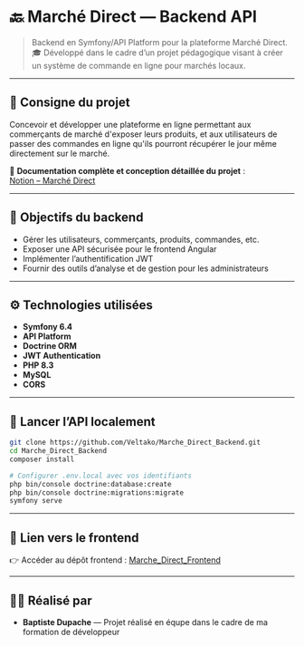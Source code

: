 # 🔙 Marché Direct — Backend API

> Backend en Symfony/API Platform pour la plateforme Marché Direct.  
> 🎓 Développé dans le cadre d’un projet pédagogique visant à créer un système de commande en ligne pour marchés locaux.

---

## 📝 Consigne du projet

Concevoir et développer une plateforme en ligne permettant aux commerçants de marché d'exposer leurs produits, et aux utilisateurs de passer des commandes en ligne qu'ils pourront récupérer le jour même directement sur le marché.

🔗 **Documentation complète et conception détaillée du projet** :  
[Notion – Marché Direct](https://www.notion.so/March-Direct-113d12f0bba8806f8f9ae94a229fb79a?pvs=4)

---

## 🎯 Objectifs du backend

- Gérer les utilisateurs, commerçants, produits, commandes, etc.
- Exposer une API sécurisée pour le frontend Angular
- Implémenter l’authentification JWT
- Fournir des outils d’analyse et de gestion pour les administrateurs

---

## ⚙️ Technologies utilisées

- **Symfony 6.4**
- **API Platform**
- **Doctrine ORM**
- **JWT Authentication**
- **PHP 8.3**
- **MySQL**
- **CORS**

---

## 🚀 Lancer l’API localement

```bash
git clone https://github.com/Veltako/Marche_Direct_Backend.git
cd Marche_Direct_Backend
composer install

# Configurer .env.local avec vos identifiants
php bin/console doctrine:database:create
php bin/console doctrine:migrations:migrate
symfony serve
```

---

## 🔁 Lien vers le frontend

👉 Accéder au dépôt frontend : [Marche_Direct_Frontend](https://github.com/Veltako/Marche_Direct_Frontend)

---

## 👨‍💻 Réalisé par

- **Baptiste Dupache** — Projet réalisé en équpe dans le cadre de ma formation de développeur
